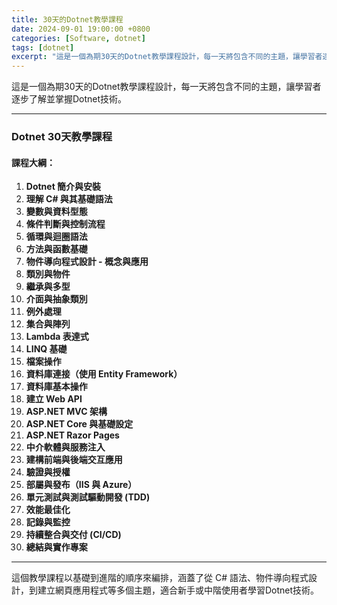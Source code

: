 ```yaml
---
title: 30天的Dotnet教學課程
date: 2024-09-01 19:00:00 +0800
categories: [Software, dotnet]
tags: [dotnet] 
excerpt: "這是一個為期30天的Dotnet教學課程設計，每一天將包含不同的主題，讓學習者逐步了解並掌握Dotnet技術"
---
```


這是一個為期30天的Dotnet教學課程設計，每一天將包含不同的主題，讓學習者逐步了解並掌握Dotnet技術。

---

### Dotnet 30天教學課程

#### 課程大綱：

1. **Dotnet 簡介與安裝**
2. **理解 C# 與其基礎語法**
3. **變數與資料型態**
4. **條件判斷與控制流程**
5. **循環與迴圈語法**
6. **方法與函數基礎**
7. **物件導向程式設計 - 概念與應用**
8. **類別與物件**
9. **繼承與多型**
10. **介面與抽象類別**
11. **例外處理**
12. **集合與陣列**
13. **Lambda 表達式**
14. **LINQ 基礎**
15. **檔案操作**
16. **資料庫連接（使用 Entity Framework）**
17. **資料庫基本操作**
18. **建立 Web API**
19. **ASP.NET MVC 架構**
20. **ASP.NET Core 與基礎設定**
21. **ASP.NET Razor Pages**
22. **中介軟體與服務注入**
23. **建構前端與後端交互應用**
24. **驗證與授權**
25. **部屬與發布（IIS 與 Azure）**
26. **單元測試與測試驅動開發 (TDD)**
27. **效能最佳化**
28. **記錄與監控**
29. **持續整合與交付 (CI/CD)**
30. **總結與實作專案**

---

這個教學課程以基礎到進階的順序來編排，涵蓋了從 C# 語法、物件導向程式設計，到建立網頁應用程式等多個主題，適合新手或中階使用者學習Dotnet技術。
